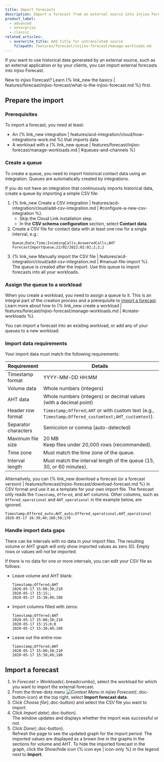 ```yaml
---
title: Import forecasts
description: Import a forecast from an external source into injixo Forecast.
product_label:
  - advanced
  - enterprise
  - classic
related_articles:
  - overwrite_title: Add title for untranslated source
    filepath: features/forecast/injixo-forecast/manage-workloads.md
---
```


If you want to use historical data generated by an external source, such as an external application or by your clients, you can import external forecasts into injixo Forecast.

New to injixo Forecast? Learn {% link_new the basics | features/forecast/injixo-forecast/what-is-the-injixo-forecast.md %} first.

## Prepare the import

### Prerequisites

To import a forecast, you need at least:

- An {% link_new integration | features/acd-integration/cloud/how-integrations-work.md %} that imports data
- A workload with a {% link_new queue | features/forecast/injixo-forecast/manage-workloads.md | #queues-and-channels %}
 
### Create a queue

To create a queue, you need to import historical contact data using an integration. Queues are automatically created by integrations.

If you do not have an integration that continuously imports historical data, create a queue by importing a simple CSV file:

1. {% link_new Create a CSV integration | features/acd-integration/cloud/add-csv-integration.md | #configure-a-new-csv-integration %}.
   - Skip the Cloud Link installation step.
   - In the **CSV schema configuration** section, select **Contact data**.
2. Create a CSV file for contact data with at least one row for a single interval, e.g.:
   ```
   Queue;Date;Time;IncomingCalls;AnsweredCalls;AHT
   ForecastImportQueue;22/02/2022;02:02;2;2;2
   ```
3. {% link_new Manually import the CSV file | features/acd-integration/cloud/add-csv-integration.md | #manual-file-import %}.  
   The queue is created after the import.
   Use this queue to import forecasts into all your workloads.

### Assign the queue to a workload

When you create a workload, you need to assign a queue to it. This is an integral part of the creation process and a prerequisite to [import a forecast](#import-a-forecast). Learn more about how to {% link_new create a workload | features/forecast/injixo-forecast/manage-workloads.md | #create-workloads %}.

You can import a forecast into an existing workload, or add any of your queues to a new workload.

### Import data requirements

Your import data must match the following requirements:

| Requirement                          | Details                                                                                                                            |
| ------------------------------------ | ---------------------------------------------------------------------------------------------------------------------------------- |
| Timestamp format                     | YYYY-MM-DD HH:MM                                                                                                                   |
| Volume data                          | Whole numbers (integers)                                                                                                           |
| AHT data                             | Whole numbers (integers) or decimal values (with a decimal point)                                                                  |
| Header row format                   | `Timestamp;Offered;AHT` or with custom text (e.g., `Timestamp;Offered_customtext;AHT_customtext`).                                 |
| Separator characters                 | Semicolon or comma (auto-detected)                                                                                                 |
| Maximum file size                    | 20 MB<br>Keep files under 20,000&nbsp;rows (recommended).                                                                         |
| Time zone                            | Must match the time zone of the queue.                                                                                             |
| Interval length                      | Must match the interval length of the queue (15, 30, or 60 minutes).                                                               |


Alternatively, you can {% link_new download a forecast (or a forecast version) | features/forecast/injixo-forecast/download-forecast.md %} in CSV format and use it as a template for your own import file. The forecast only reads the `Timestamp`, `Offered`, and `AHT` columns. Other columns, such as `Offered_operational` and `AHT_operational` in the example below, are ignored.

```
Timestamp;Offered_auto;AHT_auto;Offered_operational;AHT_operational
2020-05-17 16:30;40;180;50;170
```

### Handle import data gaps

There can be intervals with no data in your import files. The resulting volume or AHT graph will only show imported values as zero (0). Empty rows or values will not be imported.

If there is no data for one or more intervals, you can edit your CSV file as follows:

- Leave volume and AHT blank:

  ```
  Timestamp;Offered;AHT
  2020-05-17 15:00;30;210
  2020-05-17 15:15;;
  2020-05-17 15:30;40;180
  ```

- Import columns filled with zeros:

  ```
  Timestamp;Offered;AHT
  2020-05-17 15:00;30;210
  2020-05-17 15:15;0;0
  2020-05-17 15:30;40;180
  ```

- Leave out the entire row:

  ```
  Timestamp;Offered;AHT
  2020-05-17 15:00;30;210
  2020-05-17 15:30;40;180
  ```

## Import a forecast

1. In _Forecast > Workloads_{:.breadcrumbs}, select the workload for which you want to import the external forecast.
2. From the three-dots menu _![Context Menu in injixo Forecast](/assets/img/common/forecast/context-menu.svg)_{:.doc-button-icon} at the top right, select **Import forecast data**.
3. Click _Choose file_{:.doc-button} and select the CSV file you want to import.
4. Click _Import data_{:.doc-button}.<br>
   The window updates and displays whether the import was successful or not.
5. Click _Done_{:.doc-button}.<br>
Refresh the page to see the updated graph for the import period. The imported values are displayed as a brown line in the graphs in the sections for volume and AHT.
   To hide the imported forecast in the graph, click the Show/hide icon {% icon eye | icon-only %} in the legend next to **Import**.
